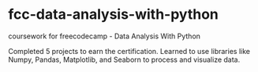 # fcc-data-analysis-with-python
coursework for freecodecamp - Data Analysis With Python

Completed 5 projects to earn the certification. Learned to use libraries like Numpy, Pandas, Matplotlib, and Seaborn to process and visualize data.
